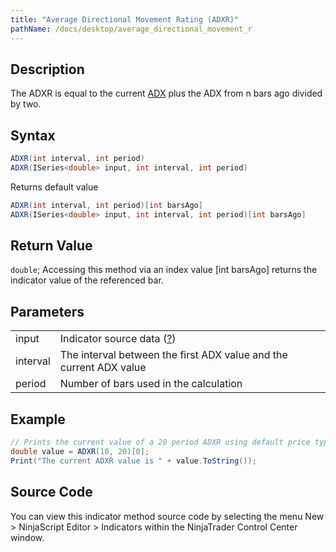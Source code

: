 ```yaml
---
title: "Average Directional Movement Rating (ADXR)"
pathName: /docs/desktop/average_directional_movement_r
---
```


## Description

The ADXR is equal to the current [ADX](/docs/desktop/average_directional_index_adx) plus the ADX from n bars ago divided by two.

## Syntax

```csharp
ADXR(int interval, int period)
ADXR(ISeries<double> input, int interval, int period)
```

Returns default value

```csharp
ADXR(int interval, int period)[int barsAgo]
ADXR(ISeries<double> input, int interval, int period)[int barsAgo]
```

## Return Value

`double`; Accessing this method via an index value [int barsAgo] returns the indicator value of the referenced bar.

## Parameters

|  |  |
| --- | --- |
| input | Indicator source data ([?](/docs/desktop/valid_input_data_for_indicator)) |
| interval | The interval between the first ADX value and the current ADX value |
| period | Number of bars used in the calculation |

## Example

```csharp
// Prints the current value of a 20 period ADXR using default price type
double value = ADXR(10, 20)[0];
Print("The current ADXR value is " + value.ToString());
```

## Source Code

You can view this indicator method source code by selecting the menu New > NinjaScript Editor > Indicators within the NinjaTrader Control Center window.
